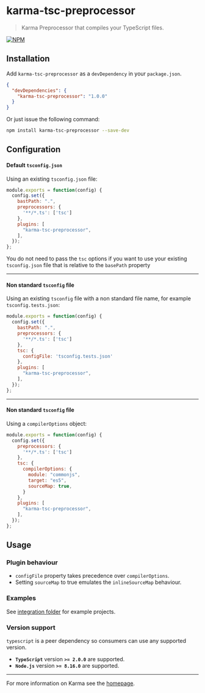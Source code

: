 # karma-tsc-preprocessor

> Karma Preprocessor that compiles your TypeScript files.

[![NPM][npm]](https://nodei.co/npm/karma-tsc-preprocessor/)

## Installation

Add `karma-tsc-preprocessor` as a `devDependency` in your `package.json`.

```json
{
  "devDependencies": {
    "karma-tsc-preprocessor": "1.0.0"
  }
}
```

Or just issue the following command:
```bash
npm install karma-tsc-preprocessor --save-dev
```

## Configuration

#### Default `tsconfig.json`

Using an existing `tsconfig.json` file:

```js
module.exports = function(config) {
  config.set({
    bastPath: ".",
    preprocessors: {
      '**/*.ts': ['tsc']
    },
    plugins: [
      "karma-tsc-preprocessor",
    ],
  });
};
```

You do not need to pass the `tsc` options if you want to use your existing `tsconfig.json` file that is relative to the `basePath` property

---

#### Non standard `tsconfig` file

Using an existing `tsconfig` file with a non standard file name, for example `tsconfig.tests.json`:

```js
module.exports = function(config) {
  config.set({
    bastPath: ".",
    preprocessors: {
      '**/*.ts': ['tsc']
    },
    tsc: {
      configFile: 'tsconfig.tests.json'
    },
    plugins: [
      "karma-tsc-preprocessor",
    ],
  });
};
```

---

#### Non standard `tsconfig` file

Using a `compilerOptions` object:

```js
module.exports = function(config) {
  config.set({
    preprocessors: {
      '**/*.ts': ['tsc']
    },
    tsc: {
      compilerOptions: {
        module: "commonjs",
        target: "es5",
        sourceMap: true,
      }
    },
    plugins: [
      "karma-tsc-preprocessor",
    ],
  });
};
```

## Usage

### Plugin behaviour

* `configFile` property takes precedence over `compilerOptions`.
* Setting `sourceMap` to true emulates the `inlineSourceMap` behaviour.

### Examples

See [integration folder](integration) for example projects.

### Version support

`typescript` is a peer dependency so consumers can use any supported version.

* **`TypeScript`** version **`>= 2.0.0`** are supported.
* **`Node.js`** version **`>= 8.16.0`** are supported.

---

For more information on Karma see the [homepage].

[homepage]: http://karma-runner.github.com
[npm]: https://nodei.co/npm/karma-tsc-preprocessor.png


